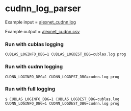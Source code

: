 # cudnn_log_parser

Example input = [alexnet_cudnn.log](https://github.com/rai-project/cudnn_log_parser/blob/master/_fixtures/alexnet_cudnn.log)

Example output = [alexnet_cudnn.csv](https://github.com/rai-project/cudnn_log_parser/blob/master/_fixtures/alexnet_cudnn.csv)



### Run with cublas logging

```
CUBLAS_LOGINFO_DBG=1 CUBLAS_LOGDEST_DBG=cublas.log prog
```



### Run with cudnn logging

```
CUDNN_LOGINFO_DBG=1 CUDNN_LOGDEST_DBG=cudnn.log prog
```


### Run with full logging

```
$ CUBLAS_LOGINFO_DBG=1 CUBLAS_LOGDEST_DBG=cublas.log CUDNN_LOGINFO_DBG=1 CUDNN_LOGDEST_DBG=cudnn.log prog
```
